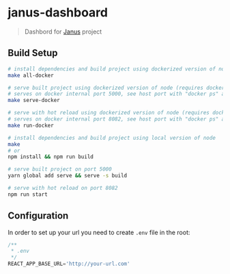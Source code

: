 # janus-dashboard

> Dashbord for [Janus](https://github.com/hellofresh/janus) project

## Build Setup

```bash
# install dependencies and build project using dockerized version of node (requires docker installed)
make all-docker

# serve built project using dockerized version of node (requires docker installed)
# serves on docker internal port 5000, see host port with "docker ps" after start
make serve-docker

# serve with hot reload using dockerized version of node (requires docker installed)
# serves on docker internal port 8082, see host port with "docker ps" after start
make run-docker

# install dependencies and build project using local version of node
make
# or
npm install && npm run build

# serve built project on port 5000
yarn global add serve && serve -s build

# serve with hot reload on port 8082
npm run start
```

## Configuration

In order to set up your url you need to create `.env` file in the root:

```javascript
/**
 * .env
 */
REACT_APP_BASE_URL='http://your-url.com'
```
